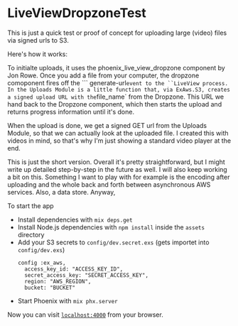# LiveViewDropzoneTest

This is just a quick test or proof of concept for uploading large (video) files via signed urls to S3.

Here's how it works:

To initialte uploads, it uses the phoenix_live_view_dropzone component by Jon Rowe.
Once you add a file from your computer, the dropzone comoponent fires off the ``` generate-url` event to the ``LiveView process. In the Uploads Module is a little function that, via ExAws.S3, creates a signed upload URL with the `file_name` from the Dropzone.
This URL we hand back to the Dropzone component, which then starts the upload and returns progress information until it's done.

When the upload is done, we get a signed GET url from the Uploads Module, so that we can actually look at the uploaded file.
I created this with videos in mind, so that's why I'm just showing a standard video player at the end.

This is just the short version. Overall it's pretty straightforward, but I might write up detailed step-by-step in the future as well.
I will also keep working a bit on this. Something I want to play with for example is the encoding after uploading and the whole back and forth
between asynchronous AWS services. Also, a data store. Anyway,

To start the app

- Install dependencies with `mix deps.get`
- Install Node.js dependencies with `npm install` inside the `assets` directory
- Add your S3 secrets to `config/dev.secret.exs` (gets importet into `config/dev.exs`)
    ```
    config :ex_aws, 
      access_key_id: "ACCESS_KEY_ID", 
      secret_access_key: "SECRET_ACCESS_KEY", 
      region: "AWS_REGION", 
      bucket: "BUCKET"
    ```
- Start Phoenix with `mix phx.server`

Now you can visit [`localhost:4000`](http://localhost:4000) from your browser.
